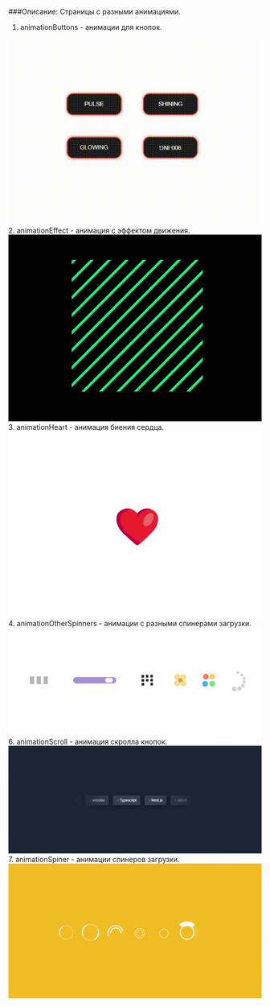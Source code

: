 ###Описание:
Страницы с разными анимациями.

1. animationButtons - анимации для кнопок.
<img src="https://github.com/BoikoAnastasia/Portfolio_2024_AboutMe/blob/master/gif/buttons.gif">   
2. animationEffect - анимация с эффектом движения.
<img src="https://github.com/BoikoAnastasia/Portfolio_2024_AboutMe/blob/master/gif/effect.gif">
3. animationHeart - анимация биения сердца.
<img src="https://github.com/BoikoAnastasia/Portfolio_2024_AboutMe/blob/master/gif/heart.gif">
4. animationOtherSpinners - анимации с разными спинерами загрузки.
<img src="https://github.com/BoikoAnastasia/Portfolio_2024_AboutMe/blob/master/gif/other_anim.gif" >
6. animationScroll - анимация скролла кнопок. 
<img src="https://github.com/BoikoAnastasia/Portfolio_2024_AboutMe/blob/master/gif/scroll.gif">
7. animationSpiner - анимации спинеров загрузки.
<img src="https://github.com/BoikoAnastasia/Portfolio_2024_AboutMe/blob/master/gif/loading_circles.gif">
